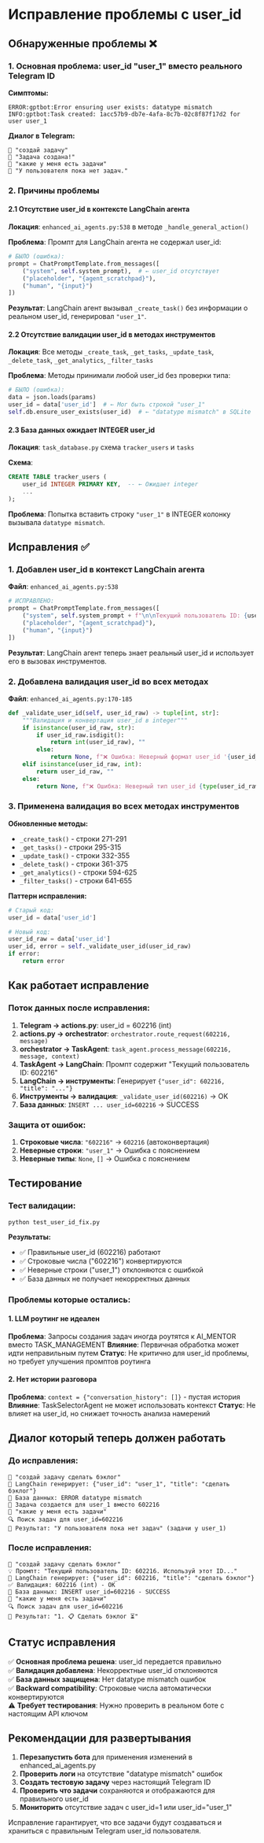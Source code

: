 # Исправление проблемы с user_id

## Обнаруженные проблемы ❌

### 1. Основная проблема: user_id "user_1" вместо реального Telegram ID

**Симптомы:**
```
ERROR:gptbot:Error ensuring user exists: datatype mismatch
INFO:gptbot:Task created: 1acc57b9-db7e-4afa-8c7b-02c8f87f17d2 for user user_1
```

**Диалог в Telegram:**
```
👤 "создай задачу"
🤖 "Задача создана!"
👤 "какие у меня есть задачи"  
🤖 "У пользователя пока нет задач."
```

### 2. Причины проблемы

#### 2.1 Отсутствие user_id в контексте LangChain агента
**Локация**: `enhanced_ai_agents.py:538` в методе `_handle_general_action()`

**Проблема**: Промпт для LangChain агента не содержал user_id:
```python
# БЫЛО (ошибка):
prompt = ChatPromptTemplate.from_messages([
    ("system", self.system_prompt),  # ← user_id отсутствует
    ("placeholder", "{agent_scratchpad}"),
    ("human", "{input}")
])
```

**Результат**: LangChain агент вызывал `_create_task()` без информации о реальном user_id, генерировал `"user_1"`.

#### 2.2 Отсутствие валидации user_id в методах инструментов
**Локация**: Все методы `_create_task`, `_get_tasks`, `_update_task`, `_delete_task`, `_get_analytics`, `_filter_tasks`

**Проблема**: Методы принимали любой user_id без проверки типа:
```python
# БЫЛО (ошибка):
data = json.loads(params)
user_id = data['user_id']  # ← Мог быть строкой "user_1"
self.db.ensure_user_exists(user_id)  # ← "datatype mismatch" в SQLite
```

#### 2.3 База данных ожидает INTEGER user_id
**Локация**: `task_database.py` схема `tracker_users` и `tasks`

**Схема**: 
```sql
CREATE TABLE tracker_users (
    user_id INTEGER PRIMARY KEY,  -- ← Ожидает integer
    ...
);
```

**Проблема**: Попытка вставить строку `"user_1"` в INTEGER колонку вызывала `datatype mismatch`.

## Исправления ✅

### 1. Добавлен user_id в контекст LangChain агента

**Файл**: `enhanced_ai_agents.py:538`

```python
# ИСПРАВЛЕНО:
prompt = ChatPromptTemplate.from_messages([
    ("system", self.system_prompt + f"\n\nТекущий пользователь ID: {user_id}. Используй этот ID во всех вызовах инструментов."),
    ("placeholder", "{agent_scratchpad}"),
    ("human", "{input}")
])
```

**Результат**: LangChain агент теперь знает реальный user_id и использует его в вызовах инструментов.

### 2. Добавлена валидация user_id во всех методах

**Файл**: `enhanced_ai_agents.py:170-185`

```python
def _validate_user_id(self, user_id_raw) -> tuple[int, str]:
    """Валидация и конвертация user_id в integer"""
    if isinstance(user_id_raw, str):
        if user_id_raw.isdigit():
            return int(user_id_raw), ""
        else:
            return None, f"❌ Ошибка: Неверный формат user_id '{user_id_raw}'. Ожидается числовой ID."
    elif isinstance(user_id_raw, int):
        return user_id_raw, ""
    else:
        return None, f"❌ Ошибка: Неверный тип user_id {type(user_id_raw)}. Ожидается integer."
```

### 3. Применена валидация во всех методах инструментов

**Обновленные методы:**
- `_create_task()` - строки 271-291
- `_get_tasks()` - строки 295-315  
- `_update_task()` - строки 332-355
- `_delete_task()` - строки 361-375
- `_get_analytics()` - строки 594-625
- `_filter_tasks()` - строки 641-655

**Паттерн исправления:**
```python
# Старый код:
user_id = data['user_id']

# Новый код:
user_id_raw = data['user_id']
user_id, error = self._validate_user_id(user_id_raw)
if error:
    return error
```

## Как работает исправление

### Поток данных после исправления:

1. **Telegram → actions.py**: user_id = 602216 (int)
2. **actions.py → orchestrator**: `orchestrator.route_request(602216, message)`
3. **orchestrator → TaskAgent**: `task_agent.process_message(602216, message, context)`
4. **TaskAgent → LangChain**: Промпт содержит "Текущий пользователь ID: 602216"
5. **LangChain → инструменты**: Генерирует `{"user_id": 602216, "title": "..."}`
6. **Инструменты → валидация**: `_validate_user_id(602216)` → OK
7. **База данных**: `INSERT ... user_id=602216` → SUCCESS

### Защита от ошибок:

1. **Строковые числа**: `"602216"` → `602216` (автоконвертация)
2. **Неверные строки**: `"user_1"` → Ошибка с пояснением
3. **Неверные типы**: `None`, `[]` → Ошибка с пояснением

## Тестирование

### Тест валидации:
```bash
python test_user_id_fix.py
```

**Результаты:**
- ✅ Правильные user_id (602216) работают
- ✅ Строковые числа ("602216") конвертируются  
- ✅ Неверные строки ("user_1") отклоняются с ошибкой
- ✅ База данных не получает некорректных данных

### Проблемы которые остались:

#### 1. LLM роутинг не идеален
**Проблема**: Запросы создания задач иногда роутятся к AI_MENTOR вместо TASK_MANAGEMENT
**Влияние**: Первичная обработка может идти неправильным путем
**Статус**: Не критично для user_id проблемы, но требует улучшения промптов роутинга

#### 2. Нет истории разговора
**Проблема**: `context = {"conversation_history": []}` - пустая история
**Влияние**: TaskSelectorAgent не может использовать контекст
**Статус**: Не влияет на user_id, но снижает точность анализа намерений

## Диалог который теперь должен работать

### До исправления:
```
👤 "создай задачу сделать бэклог"
🔧 LangChain генерирует: {"user_id": "user_1", "title": "сделать бэклог"}
💾 База данных: ERROR datatype mismatch  
📝 Задача создается для user_1 вместо 602216
👤 "какие у меня есть задачи"
🔍 Поиск задач для user_id=602216
📝 Результат: "У пользователя пока нет задач" (задачи у user_1)
```

### После исправления:
```
👤 "создай задачу сделать бэклог"  
💡 Промпт: "Текущий пользователь ID: 602216. Используй этот ID..."
🔧 LangChain генерирует: {"user_id": 602216, "title": "сделать бэклог"}
✅ Валидация: 602216 (int) - OK
💾 База данных: INSERT user_id=602216 - SUCCESS
👤 "какие у меня есть задачи"
🔍 Поиск задач для user_id=602216  
📝 Результат: "1. 📋 Сделать бэклог ⏳"
```

## Статус исправления

✅ **Основная проблема решена**: user_id передается правильно  
✅ **Валидация добавлена**: Некорректные user_id отклоняются  
✅ **База данных защищена**: Нет datatype mismatch ошибок  
✅ **Backward compatibility**: Строковые числа автоматически конвертируются  
⚠️ **Требует тестирования**: Нужно проверить в реальном боте с настоящим API ключом

## Рекомендации для развертывания

1. **Перезапустить бота** для применения изменений в enhanced_ai_agents.py
2. **Проверить логи** на отсутствие "datatype mismatch" ошибок  
3. **Создать тестовую задачу** через настоящий Telegram ID
4. **Проверить что задачи** сохраняются и отображаются для правильного user_id
5. **Мониторить** отсутствие задач с user_id=1 или user_id="user_1"

Исправление гарантирует, что все задачи будут создаваться и храниться с правильным Telegram user_id пользователя.